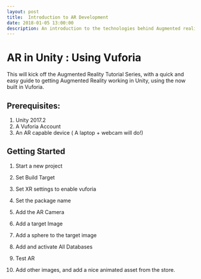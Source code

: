 ```yaml
---
layout: post
title:  Introduction to AR Development
date: 2018-01-05 13:00:00
description: An introduction to the technologies behind Augmented reality, and where to start developing.
---
```


# AR in Unity : Using Vuforia 

This will kick off the Augmented Reality Tutorial Series, with a quick and easy guide to getting Augmented Reality working in Unity, using the now built in Vuforia.

## Prerequisites:

1. Unity 2017.2
2. A Vuforia Account
3. An AR capable device ( A laptop + webcam will do!)

## Getting Started

1. Start a new project

2. Set Build Target

3. Set XR settings to enable vuforia

4. Set the package name

5. Add the AR Camera

6. Add a target Image

7. Add a sphere to the target image

8. Add and activate All Databases

9. Test AR

10. Add other images, and add a nice animated asset from the store.


